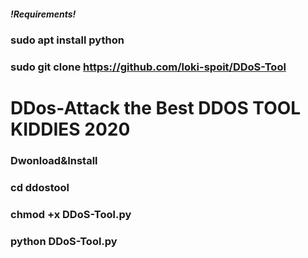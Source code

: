 ##### !Requirements!

### sudo apt install python

### sudo git clone https://github.com/loki-spoit/DDoS-Tool

# DDos-Attack the Best DDOS TOOL KIDDIES 2020


### Dwonload&Install

### 

### cd ddostool

### chmod +x DDoS-Tool.py

### python DDoS-Tool.py

